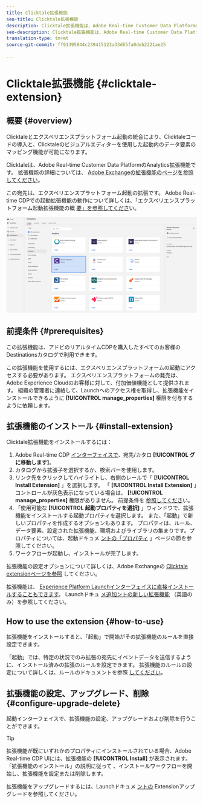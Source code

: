 ```yaml
---
title: Clicktale拡張機能
seo-title: Clicktale拡張機能
description: Clicktale拡張機能は、Adobe Real-time Customer Data Platformの解析の宛先です。 拡張機能の詳細については、Adobe Exchangeの拡張機能のページを参照してください。
seo-description: Clicktale拡張機能は、Adobe Real-time Customer Data Platformの解析の宛先です。 拡張機能の詳細については、Adobe Exchangeの拡張機能のページを参照してください。
translation-type: tm+mt
source-git-commit: ff91395844c239415123a33d65fa0deb2221ae25

---
```



# Clicktale拡張機能 {#clicktale-extension}

## 概要 {#overview}

Clicktaleとエクスペリエンスプラットフォーム起動の統合により、Clicktaleコードの導入と、Clicktaleのビジュアルエディターを使用した起動内のデータ要素のマッピング機能が可能になります。

Clicktaleは、Adobe Real-time Customer Data PlatformのAnalytics拡張機能です。 拡張機能の詳細については、 [Adobe Exchangeの拡張機能のページを参照してください](https://exchange.adobe.com/experiencecloud.details.100082.html)。

この宛先は、エクスペリエンスプラットフォーム起動の拡張です。 Adobe Real-time CDPでの起動拡張機能の動作について詳しくは、「エクスペリエンスプラットフォーム起動拡張機能の概 [要」を参照してくださ](/help/rtcdp/destinations/experience-platform-launch-extensions.md)い。

![Clicktale拡張機能](assets/clicktale-extension.png)


## 前提条件 {#prerequisites}

この拡張機能は、アドビのリアルタイムCDPを購入したすべてのお客様のDestinationsカタログで利用できます。

この拡張機能を使用するには、エクスペリエンスプラットフォームの起動にアクセスする必要があります。 エクスペリエンスプラットフォームの発売は、Adobe Experience Cloudのお客様に対して、付加価値機能として提供されます。 組織の管理者に連絡して、Launchへのアクセス権を取得し、拡張機能をインストールできるように **[!UICONTROL manage_properties]** 権限を付与するように依頼します。

## 拡張機能のインストール {#install-extension}

Clicktale拡張機能をインストールするには：

1. Adobe Real-time CDP [インターフェイスで](http://platform.adobe.com/)、宛先/カタロ **[!UICONTROL グに移動します]**。
2. カタログから拡張子を選択するか、検索バーを使用します。
3. リンク先をクリックしてハイライトし、右側のレールで「 **[!UICONTROL Install Extension]** 」を選択します。 「 **[!UICONTROL Install Extension]** 」コントロールが灰色表示になっている場合は、 **[!UICONTROL manage_properties]** 権限がありません。 前提条件を [参照してくださ](#prerequisites)い。
4. 「使用可能な **[!UICONTROL 起動プロパティを選択]** 」ウィンドウで、拡張機能をインストールする起動プロパティを選択します。 また、「起動」で新しいプロパティを作成するオプションもあります。 プロパティは、ルール、データ要素、設定された拡張機能、環境およびライブラリの集まりです。プロパティについては、起動ドキュメ [ントの「プロパティ](https://docs.adobe.com/content/help/en/launch/using/reference/admin/companies-and-properties.html#properties-page) 」ページの節を参照してください。
5. ワークフローが起動し、インストールが完了します。

拡張機能の設定オプションについて詳しくは、Adobe Exchangeの [Clicktale extensionページを参照](https://exchange.adobe.com/experiencecloud.details.100082.html) してください。

拡張機能は、 [Experience Platform Launchインターフェイスに直接インストールすることもできます](https://launch.adobe.com/)。 Launchドキュ [メ追加ントの新しい拡張機能](https://docs.adobe.com/content/help/en/launch/using/reference/manage-resources/extensions/overview.html#add-a-new-extension) （英語のみ）を参照してください。


## How to use the extension {#how-to-use}

拡張機能をインストールすると、「起動」で開始がその拡張機能のルールを直接設定できます。

「起動」では、特定の状況でのみ拡張の宛先にイベントデータを送信するように、インストール済みの拡張のルールを設定できます。 拡張機能のルールの設定について詳しくは、ルールのドキュメントを参照 [してください](https://docs.adobe.com/help/ja-JP/launch/using/reference/manage-resources/rules.html)。

## 拡張機能の設定、アップグレード、削除 {#configure-upgrade-delete}

起動インターフェイスで、拡張機能の設定、アップグレードおよび削除を行うことができます。

>[!TIP]
>
>拡張機能が既にいずれかのプロパティにインストールされている場合、Adobe Real-time CDP UIには、拡張機能の **[!UICONTROL Install]** が表示されます。 「拡張機能のインストール」の説明に従って [](#install-extension) 、インストールワークフローを開始し、拡張機能を設定または削除します。

拡張機能をアップグレードするには、Launchドキュメ [ントの](https://docs.adobe.com/content/help/en/launch/using/reference/manage-resources/extensions/extension-upgrade.html) Extensionアップグレードを参照してください。



